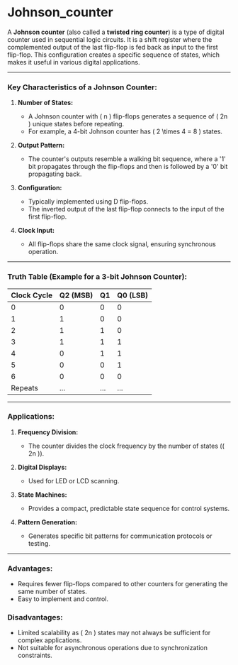 # Johnson_counter

A **Johnson counter** (also called a **twisted ring counter**) is a type of digital counter used in sequential logic circuits. It is a shift register where the complemented output of the last flip-flop is fed back as input to the first flip-flop. This configuration creates a specific sequence of states, which makes it useful in various digital applications.

---

### Key Characteristics of a Johnson Counter:
1. **Number of States:**
   - A Johnson counter with \( n \) flip-flops generates a sequence of \( 2n \) unique states before repeating.
   - For example, a 4-bit Johnson counter has \( 2 \times 4 = 8 \) states.

2. **Output Pattern:**
   - The counter's outputs resemble a walking bit sequence, where a '1' bit propagates through the flip-flops and then is followed by a '0' bit propagating back.

3. **Configuration:**
   - Typically implemented using D flip-flops.
   - The inverted output of the last flip-flop connects to the input of the first flip-flop.

4. **Clock Input:**
   - All flip-flops share the same clock signal, ensuring synchronous operation.

---

### Truth Table (Example for a 3-bit Johnson Counter):
| Clock Cycle | Q2 (MSB) | Q1 | Q0 (LSB) |
|-------------|-----------|----|----------|
| 0           | 0         | 0  | 0        |
| 1           | 1         | 0  | 0        |
| 2           | 1         | 1  | 0        |
| 3           | 1         | 1  | 1        |
| 4           | 0         | 1  | 1        |
| 5           | 0         | 0  | 1        |
| 6           | 0         | 0  | 0        |
| Repeats     | ...       | ...| ...      |

---

### Applications:
1. **Frequency Division:**
   - The counter divides the clock frequency by the number of states (\( 2n \)).

2. **Digital Displays:**
   - Used for LED or LCD scanning.

3. **State Machines:**
   - Provides a compact, predictable state sequence for control systems.

4. **Pattern Generation:**
   - Generates specific bit patterns for communication protocols or testing.

---

### Advantages:
- Requires fewer flip-flops compared to other counters for generating the same number of states.
- Easy to implement and control.

### Disadvantages:
- Limited scalability as \( 2n \) states may not always be sufficient for complex applications.
- Not suitable for asynchronous operations due to synchronization constraints.
